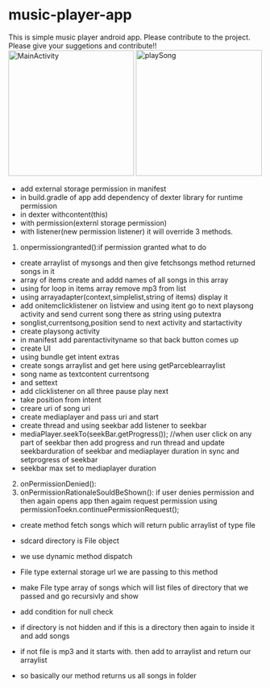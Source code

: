 # music-player-app
This is simple music player android app. Please contribute to the project. Please give your suggetions and contribute!!
<img width="249" alt="MainActivity" src="https://user-images.githubusercontent.com/63589114/201461721-f86c4201-88d8-4ec0-810a-4abb9fcbbe20.png">
<img width="250" alt="playSong" src="https://user-images.githubusercontent.com/63589114/201461720-13135218-af75-4663-b505-cedb72554dd9.png">

- add external storage permission in manifest
- in build.gradle of app add dependency of dexter library for runtime permission
- in dexter withcontent(this)
- with permission(externl storage permission)
- with listener(new permission listener) it will override 3 methods.
1. onpermissiongranted():if permission granted what to do
- create arraylist of mysongs and then give fetchsongs method returned songs in it
- array of items create and addd names of all songs in this array
- using for loop in items array remove mp3 from list
- using arrayadapter(context,simplelist,string of items) display it
- add onitemclicklistener on listview and using itent go to next playsong activity and send current song there as string using putextra
- songlist,currentsong,position send to next activity and startactivity
- create playsong activity
- in manifest add parentactivityname so that back button comes up
- create UI
- using bundle get intent extras
- create songs arraylist and get here using getParceblearraylist
- song name as textcontent currentsong
- and settext
- add clicklistener on all three pause play next
- take position from intent
- creare uri of song uri
- create mediaplayer and pass uri and start
- create thread and using seekbar add listener to seekbar
- mediaPlayer.seekTo(seekBar.getProgress());
                //when user click on any part of seekbar then add progress and run thread and update seekbarduration of seekbar
and mediaplayer duration in sync and setprogress of seekbar
- seekbar max set to mediaplayer duration
2. onPermissionDenied():
3. onPermissionRationaleSouldBeShown(): if user denies permission and then again opens app then agaim request permission using permissionToekn.continuePermissionRequest();

- create method fetch songs which will return public arraylist of type file
- sdcard directory is File object
- we use dynamic method dispatch
- File type external storage url we are passing to this method

- make File type array of songs which will list files of directory that we passed and go recursivly and show
- add condition for null check
- if directory is not hidden and if this is a directory then again to inside it and add songs
- if not file is mp3 and it starts with. then add to arraylist and return our arraylist
- so basically our method returns us all songs in folder
